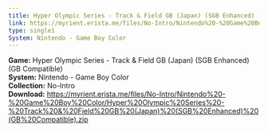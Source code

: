 ```yaml
---
title: Hyper Olympic Series - Track & Field GB (Japan) (SGB Enhanced) (GB Compatible)
link: https://myrient.erista.me/files/No-Intro/Nintendo%20-%20Game%20Boy%20Color/Hyper%20Olympic%20Series%20-%20Track%20&%20Field%20GB%20(Japan)%20(SGB%20Enhanced)%20(GB%20Compatible).zip
type: single1
System: Nintendo - Game Boy Color
---
```

<b>Game:</b> Hyper Olympic Series - Track & Field GB (Japan) (SGB Enhanced) (GB Compatible)<br>
<b>System:</b> Nintendo - Game Boy Color<br>
<b>Collection:</b> No-Intro<br>
<b>Download:</b> https://myrient.erista.me/files/No-Intro/Nintendo%20-%20Game%20Boy%20Color/Hyper%20Olympic%20Series%20-%20Track%20&%20Field%20GB%20(Japan)%20(SGB%20Enhanced)%20(GB%20Compatible).zip